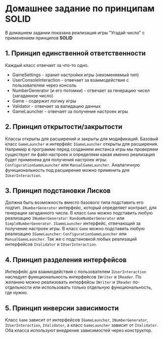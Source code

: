 # Домашнее задание по принципам SOLID
В домашнем задании показана реализация игры "Угадай число" с применением принципов **SOLID**

## 1. Принцип единственной ответственности
  Каждый класс отвечает за что-то одно.
  * GameSettings - хранит настройки игры (неизменяемый тип)
  * UserConsoleInteraction - отвечает за взаимодействие с пользователем через консоль
  * NumberGenerator (и его потомки) - отвечает за генерацию чисел (загаданное число)
  * Game - содержит логику игры
  * Validator - отвечает за валидацию данных
  * GameLauncher - отвечает за получение настроек игры

## 2. Принцип открытости/закрытости
  Классы открыты для расширений и закрыты для модификаций.
  Базовый класс `GameLauncher` и интерфейс `IGameLauncher` открыты для расширения. Например в программе перед созданием инстанса игры мы проверяем существует ли файл настроек и определяем какая именно реализация будет применена для получения настроек игры: `ConfigurationGameLauncher` или `ManualGameLauncher`. Аналагичную функциональность под расширение можно применить для `IUserInteraction`.

## 3. Принцип подстановки Лисков
  Должна быть возможность вместо базового типа подставить его подтип.
  `INumberGenerator` интерфейс, который определяет контракт, для генерации загаданного числа. В класс `Game` можно подставить любую реализацию `INumberGenerator`: `RandomNumberGenerator` или `SimpleNumberGenerator`. `IGameLauncher` интерфейс, отвечающий за получение настроек игры. В класс `Game` можно подставить любую реализацию `IGameLauncher`: `ConfigurationGameLauncher` или `ManualGameLauncher`. Так же с подстановкой любых реализаций интерфейсов `IValidator` и `IUserInteraction`.

## 4. Принцип разделения интерфейсов
  Интерфейс для взаимодействия с пользователем `IUserInteraction` наследует функциональность интерфейсов `IWriter` и `IReader`. По желанию можно реализовать интерфейсы `IWriter` и `IReader` по-отдельности или использовать только отдельную функциональность, где нужно.

## 5. Принцип инверсии зависимости
  Класс `Game` зависит от интерфейсов `IGameLauncher`, `INumberGenerator`, `IUserInteraction`, `IValidator`, а класс `GameLauncher` зависит от `IValidator`. Оба класса используют внедрение зависимостей через конструктор.
